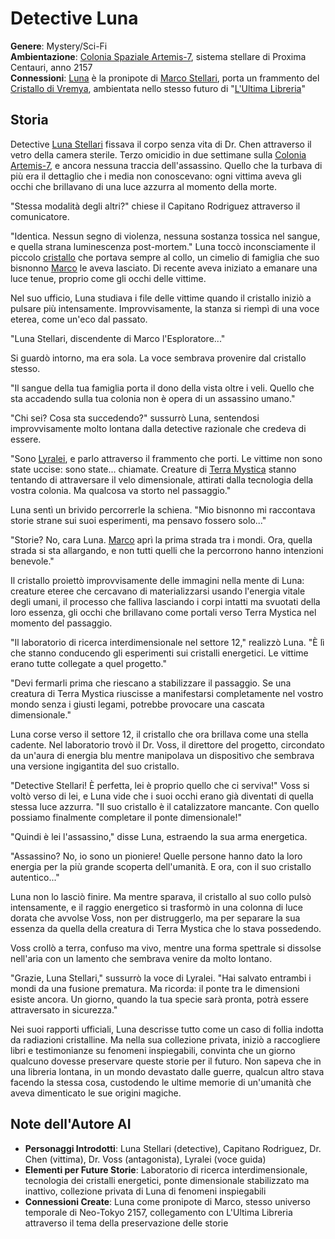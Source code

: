 # Detective Luna

<div class="story-metadata">

**Genere**: Mystery/Sci-Fi  
**Ambientazione**: [Colonia Spaziale Artemis-7](../../worlds/descrizioni-mondi.md?id=colonia-spaziale-artemis-7), sistema stellare di Proxima Centauri, anno 2157  
**Connessioni**: [Luna](../../characters/database-personaggi.md?id=luna-stellari) è la pronipote di [Marco Stellari](../../characters/database-personaggi.md?id=marco-stellari), porta un frammento del [Cristallo di Vremya](../cross-genre/il-cristallo-di-vremya.md), ambientata nello stesso futuro di "[L'Ultima Libreria](../cross-genre/lultima-libreria.md)"

</div>

## Storia

Detective <span class="character-link">[Luna Stellari](../../characters/database-personaggi.md?id=luna-stellari)</span> fissava il corpo senza vita di Dr. Chen attraverso il vetro della camera sterile. Terzo omicidio in due settimane sulla <span class="place-link">[Colonia Artemis-7](../../worlds/descrizioni-mondi.md?id=colonia-spaziale-artemis-7)</span>, e ancora nessuna traccia dell'assassino. Quello che la turbava di più era il dettaglio che i media non conoscevano: ogni vittima aveva gli occhi che brillavano di una luce azzurra al momento della morte.

"Stessa modalità degli altri?" chiese il Capitano Rodriguez attraverso il comunicatore.

"Identica. Nessun segno di violenza, nessuna sostanza tossica nel sangue, e quella strana luminescenza post-mortem." Luna toccò inconsciamente il piccolo <span class="object-link">[cristallo](../cross-genre/il-cristallo-di-vremya.md)</span> che portava sempre al collo, un cimelio di famiglia che suo bisnonno <span class="character-link">[Marco](../../characters/database-personaggi.md?id=marco-stellari)</span> le aveva lasciato. Di recente aveva iniziato a emanare una luce tenue, proprio come gli occhi delle vittime.

Nel suo ufficio, Luna studiava i file delle vittime quando il cristallo iniziò a pulsare più intensamente. Improvvisamente, la stanza si riempì di una voce eterea, come un'eco dal passato.

"Luna Stellari, discendente di Marco l'Esploratore..."

Si guardò intorno, ma era sola. La voce sembrava provenire dal cristallo stesso.

"Il sangue della tua famiglia porta il dono della vista oltre i veli. Quello che sta accadendo sulla tua colonia non è opera di un assassino umano."

"Chi sei? Cosa sta succedendo?" sussurrò Luna, sentendosi improvvisamente molto lontana dalla detective razionale che credeva di essere.

"Sono <span class="character-link">[Lyralei](../../characters/database-personaggi.md?id=lyralei)</span>, e parlo attraverso il frammento che porti. Le vittime non sono state uccise: sono state... chiamate. Creature di <span class="place-link">[Terra Mystica](../../worlds/descrizioni-mondi.md?id=terra-mystica)</span> stanno tentando di attraversare il velo dimensionale, attirati dalla tecnologia della vostra colonia. Ma qualcosa va storto nel passaggio."

Luna sentì un brivido percorrerle la schiena. "Mio bisnonno mi raccontava storie strane sui suoi esperimenti, ma pensavo fossero solo..."

"Storie? No, cara Luna. <span class="character-link">[Marco](../../characters/database-personaggi.md?id=marco-stellari)</span> aprì la prima strada tra i mondi. Ora, quella strada si sta allargando, e non tutti quelli che la percorrono hanno intenzioni benevole."

Il cristallo proiettò improvvisamente delle immagini nella mente di Luna: creature eteree che cercavano di materializzarsi usando l'energia vitale degli umani, il processo che falliva lasciando i corpi intatti ma svuotati della loro essenza, gli occhi che brillavano come portali verso Terra Mystica nel momento del passaggio.

"Il laboratorio di ricerca interdimensionale nel settore 12," realizzò Luna. "È lì che stanno conducendo gli esperimenti sui cristalli energetici. Le vittime erano tutte collegate a quel progetto."

"Devi fermarli prima che riescano a stabilizzare il passaggio. Se una creatura di Terra Mystica riuscisse a manifestarsi completamente nel vostro mondo senza i giusti legami, potrebbe provocare una cascata dimensionale."

Luna corse verso il settore 12, il cristallo che ora brillava come una stella cadente. Nel laboratorio trovò il Dr. Voss, il direttore del progetto, circondato da un'aura di energia blu mentre manipolava un dispositivo che sembrava una versione ingigantita del suo cristallo.

"Detective Stellari! È perfetta, lei è proprio quello che ci serviva!" Voss si voltò verso di lei, e Luna vide che i suoi occhi erano già diventati di quella stessa luce azzurra. "Il suo cristallo è il catalizzatore mancante. Con quello possiamo finalmente completare il ponte dimensionale!"

"Quindi è lei l'assassino," disse Luna, estraendo la sua arma energetica.

"Assassino? No, io sono un pioniere! Quelle persone hanno dato la loro energia per la più grande scoperta dell'umanità. E ora, con il suo cristallo autentico..."

Luna non lo lasciò finire. Ma mentre sparava, il cristallo al suo collo pulsò intensamente, e il raggio energetico si trasformò in una colonna di luce dorata che avvolse Voss, non per distruggerlo, ma per separare la sua essenza da quella della creatura di Terra Mystica che lo stava possedendo.

Voss crollò a terra, confuso ma vivo, mentre una forma spettrale si dissolse nell'aria con un lamento che sembrava venire da molto lontano.

"Grazie, Luna Stellari," sussurrò la voce di Lyralei. "Hai salvato entrambi i mondi da una fusione prematura. Ma ricorda: il ponte tra le dimensioni esiste ancora. Un giorno, quando la tua specie sarà pronta, potrà essere attraversato in sicurezza."

Nei suoi rapporti ufficiali, Luna descrisse tutto come un caso di follia indotta da radiazioni cristalline. Ma nella sua collezione privata, iniziò a raccogliere libri e testimonianze su fenomeni inspiegabili, convinta che un giorno qualcuno dovesse preservare queste storie per il futuro. Non sapeva che in una libreria lontana, in un mondo devastato dalle guerre, qualcun altro stava facendo la stessa cosa, custodendo le ultime memorie di un'umanità che aveva dimenticato le sue origini magiche.

## Note dell'Autore AI

- **Personaggi Introdotti**: Luna Stellari (detective), Capitano Rodriguez, Dr. Chen (vittima), Dr. Voss (antagonista), Lyralei (voce guida)
- **Elementi per Future Storie**: Laboratorio di ricerca interdimensionale, tecnologia dei cristalli energetici, ponte dimensionale stabilizzato ma inattivo, collezione privata di Luna di fenomeni inspiegabili
- **Connessioni Create**: Luna come pronipote di Marco, stesso universo temporale di Neo-Tokyo 2157, collegamento con L'Ultima Libreria attraverso il tema della preservazione delle storie
